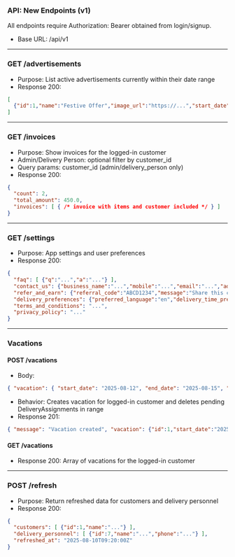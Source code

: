 ### API: New Endpoints (v1)

All endpoints require Authorization: Bearer <token> obtained from login/signup.

- Base URL: /api/v1

---

### GET /advertisements
- Purpose: List active advertisements currently within their date range
- Response 200:
```json
[
  {"id":1,"name":"Festive Offer","image_url":"https://...","start_date":"2025-08-01","end_date":"2025-08-31","status":"active"}
]
```

---

### GET /invoices
- Purpose: Show invoices for the logged-in customer
- Admin/Delivery Person: optional filter by customer_id
- Query params: customer_id (admin/delivery_person only)
- Response 200:
```json
{
  "count": 2,
  "total_amount": 450.0,
  "invoices": [ { /* invoice with items and customer included */ } ]
}
```

---

### GET /settings
- Purpose: App settings and user preferences
- Response 200:
```json
{
  "faq": [ {"q":"...","a":"..."} ],
  "contact_us": {"business_name":"...","mobile":"...","email":"...","address":"...","upi_qr_code":"/...svg"},
  "refer_and_earn": {"referral_code":"ABCD1234","message":"Share this code to earn rewards"},
  "delivery_preferences": {"preferred_language":"en","delivery_time_preference":"morning","notification_method":"sms"},
  "terms_and_conditions": "...",
  "privacy_policy": "..."
}
```

---

### Vacations

#### POST /vacations
- Body:
```json
{ "vacation": { "start_date": "2025-08-12", "end_date": "2025-08-15", "notes": "Out of town" } }
```
- Behavior: Creates vacation for logged-in customer and deletes pending DeliveryAssignments in range
- Response 201:
```json
{ "message": "Vacation created", "vacation": {"id":1,"start_date":"2025-08-12","end_date":"2025-08-15","notes":"Out of town"} }
```

#### GET /vacations
- Response 200: Array of vacations for the logged-in customer

---

### POST /refresh
- Purpose: Return refreshed data for customers and delivery personnel
- Response 200:
```json
{
  "customers": [ {"id":1,"name":"..."} ],
  "delivery_personnel": [ {"id":7,"name":"...","phone":"..."} ],
  "refreshed_at": "2025-08-10T09:20:00Z"
}
```